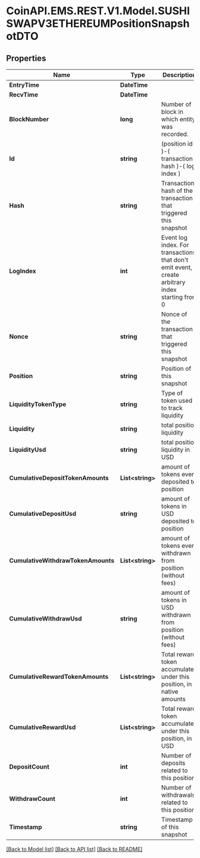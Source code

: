 
# CoinAPI.EMS.REST.V1.Model.SUSHISWAPV3ETHEREUMPositionSnapshotDTO

## Properties

Name | Type | Description | Notes
------------ | ------------- | ------------- | -------------
**EntryTime** | **DateTime** |  | [optional] 
**RecvTime** | **DateTime** |  | [optional] 
**BlockNumber** | **long** | Number of block in which entity was recorded. | [optional] 
**Id** | **string** |  (position id )-( transaction hash )-( log index )  | [optional] 
**Hash** | **string** | Transaction hash of the transaction that triggered this snapshot | [optional] 
**LogIndex** | **int** | Event log index. For transactions that don&#39;t emit event, create arbitrary index starting from 0 | [optional] 
**Nonce** | **string** | Nonce of the transaction that triggered this snapshot | [optional] 
**Position** | **string** | Position of this snapshot | [optional] 
**LiquidityTokenType** | **string** | Type of token used to track liquidity | [optional] 
**Liquidity** | **string** | total position liquidity | [optional] 
**LiquidityUsd** | **string** | total position liquidity in USD | [optional] 
**CumulativeDepositTokenAmounts** | **List&lt;string&gt;** | amount of tokens ever deposited to position | [optional] 
**CumulativeDepositUsd** | **string** | amount of tokens in USD deposited to position | [optional] 
**CumulativeWithdrawTokenAmounts** | **List&lt;string&gt;** | amount of tokens ever withdrawn from position (without fees) | [optional] 
**CumulativeWithdrawUsd** | **string** | amount of tokens in USD withdrawn from position (without fees) | [optional] 
**CumulativeRewardTokenAmounts** | **List&lt;string&gt;** | Total reward token accumulated under this position, in native amounts | [optional] 
**CumulativeRewardUsd** | **List&lt;string&gt;** | Total reward token accumulated under this position, in USD | [optional] 
**DepositCount** | **int** | Number of deposits related to this position | [optional] 
**WithdrawCount** | **int** | Number of withdrawals related to this position | [optional] 
**Timestamp** | **string** | Timestamp of this snapshot | [optional] 

[[Back to Model list]](../README.md#documentation-for-models)
[[Back to API list]](../README.md#documentation-for-api-endpoints)
[[Back to README]](../README.md)

